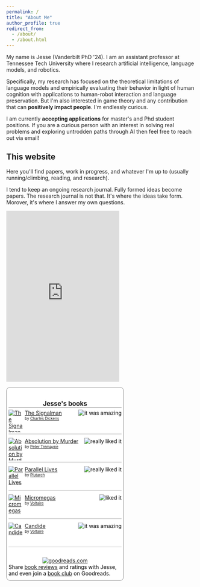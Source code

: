 ```yaml
---
permalink: /
title: "About Me"
author_profile: true
redirect_from: 
  - /about/
  - /about.html
---
```




My name is Jesse (Vanderbilt PhD '24). I am an assistant professor at Tennessee Tech University where I research artificial intelligence, language models, and robotics. 

Specifically, my research has focused on the theoretical limitations of language models and empirically evaluating their behavior in light of human cognition with applications to human-robot interaction and language preservation. But I'm also interested in game theory and any contribution that can **positively impact people**. I'm endlessly curious.

I am currently **accepting applications** for master's and Phd student positions. If you are a curious person with an interest in solving real problems and exploring untrodden paths through AI then feel free to reach out via email!


This website
------
Here you'll find papers, work in progress, and whatever I'm up to (usually running/climbing, reading, and research). 

I tend to keep an ongoing research journal. Fully formed ideas become papers. The research journal is not that. It's where the ideas take form. Morover, it's where I answer my own questions.


<p float="left">
<iframe height='454' width='300' frameborder='0' allowtransparency='true' scrolling='no' src='https://www.strava.com/athletes/100752705/latest-rides/274d85ff1858403cdb3ff73155d333f9acb777f8'></iframe>





  <!-- Show static HTML/CSS as a placeholder in case js is not enabled - javascript include will override this if things work -->
  <style type="text/css" media="screen">
  .gr_custom_container_ {
  /* customize your Goodreads widget container here*/
  border: 1px solid gray;
  border-radius:10px;
  padding: 10px 5px 10px 5px;
  background-color: #FFF;
  color: #000;
  width: 300px
  }
  .gr_custom_header_ {
  /* customize your Goodreads header here*/
  border-bottom: 1px solid gray;
  width: 100%;
  margin-bottom: 5px;
  text-align: center;
  font-size: 120%
  }
  .gr_custom_each_container_ {
  /* customize each individual book container here */
  width: 100%;
  clear: both;
  margin-bottom: 10px;
  overflow: auto;
  padding-bottom: 4px;
  border-bottom: 1px solid #aaa;
  }
  .gr_custom_book_container_ {
  /* customize your book covers here */
  overflow: hidden;
  height: 60px;
  float: left;
  margin-right: 4px;
  width: 39px;
  }
  .gr_custom_author_ {
  /* customize your author names here */
  font-size: 10px;
  }
  .gr_custom_tags_ {
  /* customize your tags here */
  font-size: 10px;
  color: gray;
  }
  .gr_custom_rating_ {
  /* customize your rating stars here */
  float: right;
  }
  </style>
  
  <div id="gr_custom_widget_">
      <div class="gr_custom_container_">
  <h2 class="gr_custom_header_">
  <a style="text-decoration: none;" rel="nofollow" href="https://www.goodreads.com/review/list/178001093-jesse-roberts?shelf=read&amp;utm_medium=api&amp;utm_source=custom_widget">Jesse&#39;s books</a>
  </h2>
  <div class="gr_custom_each_container_">
      <div class="gr_custom_book_container_">
        <a title="The Signalman" rel="nofollow" href="https://www.goodreads.com/review/show/6485616200?utm_medium=api&amp;utm_source=custom_widget"><img alt="The Signalman" border="0" src="https://i.gr-assets.com/images/S/compressed.photo.goodreads.com/books/1338150001l/9968921._SY75_.jpg" /></a>
      </div>
      <div class="gr_custom_rating_">
        <span class=" staticStars notranslate" title="it was amazing"><img alt="it was amazing" src="https://s.gr-assets.com/images/layout/gr_red_star_active.png" /><img alt="" src="https://s.gr-assets.com/images/layout/gr_red_star_active.png" /><img alt="" src="https://s.gr-assets.com/images/layout/gr_red_star_active.png" /><img alt="" src="https://s.gr-assets.com/images/layout/gr_red_star_active.png" /><img alt="" src="https://s.gr-assets.com/images/layout/gr_red_star_active.png" /></span>
      </div>
      <div class="gr_custom_title_">
        <a rel="nofollow" href="https://www.goodreads.com/review/show/6485616200?utm_medium=api&amp;utm_source=custom_widget">The Signalman</a>
      </div>
      <div class="gr_custom_author_">
        by <a rel="nofollow" href="https://www.goodreads.com/author/show/239579.Charles_Dickens">Charles Dickens</a>
      </div>
  </div>
  <div class="gr_custom_each_container_">
      <div class="gr_custom_book_container_">
        <a title="Absolution by Murder (Sister Fidelma, #1)" rel="nofollow" href="https://www.goodreads.com/review/show/6485615630?utm_medium=api&amp;utm_source=custom_widget"><img alt="Absolution by Murder" border="0" src="https://i.gr-assets.com/images/S/compressed.photo.goodreads.com/books/1399951107l/706476._SY75_.jpg" /></a>
      </div>
      <div class="gr_custom_rating_">
        <span class=" staticStars notranslate" title="really liked it"><img alt="really liked it" src="https://s.gr-assets.com/images/layout/gr_red_star_active.png" /><img alt="" src="https://s.gr-assets.com/images/layout/gr_red_star_active.png" /><img alt="" src="https://s.gr-assets.com/images/layout/gr_red_star_active.png" /><img alt="" src="https://s.gr-assets.com/images/layout/gr_red_star_active.png" /><img alt="" src="https://s.gr-assets.com/images/layout/gr_red_star_inactive.png" /></span>
      </div>
      <div class="gr_custom_title_">
        <a rel="nofollow" href="https://www.goodreads.com/review/show/6485615630?utm_medium=api&amp;utm_source=custom_widget">Absolution by Murder</a>
      </div>
      <div class="gr_custom_author_">
        by <a rel="nofollow" href="https://www.goodreads.com/author/show/16291.Peter_Tremayne">Peter Tremayne</a>
      </div>
  </div>
  <div class="gr_custom_each_container_">
      <div class="gr_custom_book_container_">
        <a title="Parallel Lives" rel="nofollow" href="https://www.goodreads.com/review/show/6485614975?utm_medium=api&amp;utm_source=custom_widget"><img alt="Parallel Lives" border="0" src="https://i.gr-assets.com/images/S/compressed.photo.goodreads.com/books/1365654635l/3679100._SY75_.jpg" /></a>
      </div>
      <div class="gr_custom_rating_">
        <span class=" staticStars notranslate" title="really liked it"><img alt="really liked it" src="https://s.gr-assets.com/images/layout/gr_red_star_active.png" /><img alt="" src="https://s.gr-assets.com/images/layout/gr_red_star_active.png" /><img alt="" src="https://s.gr-assets.com/images/layout/gr_red_star_active.png" /><img alt="" src="https://s.gr-assets.com/images/layout/gr_red_star_active.png" /><img alt="" src="https://s.gr-assets.com/images/layout/gr_red_star_inactive.png" /></span>
      </div>
      <div class="gr_custom_title_">
        <a rel="nofollow" href="https://www.goodreads.com/review/show/6485614975?utm_medium=api&amp;utm_source=custom_widget">Parallel Lives</a>
      </div>
      <div class="gr_custom_author_">
        by <a rel="nofollow" href="https://www.goodreads.com/author/show/31015.Plutarch">Plutarch</a>
      </div>
  </div>
  <div class="gr_custom_each_container_">
      <div class="gr_custom_book_container_">
        <a title="Micromegas" rel="nofollow" href="https://www.goodreads.com/review/show/6485614197?utm_medium=api&amp;utm_source=custom_widget"><img alt="Micromegas" border="0" src="https://i.gr-assets.com/images/S/compressed.photo.goodreads.com/books/1181459579l/1156110._SX50_.jpg" /></a>
      </div>
      <div class="gr_custom_rating_">
        <span class=" staticStars notranslate" title="liked it"><img alt="liked it" src="https://s.gr-assets.com/images/layout/gr_red_star_active.png" /><img alt="" src="https://s.gr-assets.com/images/layout/gr_red_star_active.png" /><img alt="" src="https://s.gr-assets.com/images/layout/gr_red_star_active.png" /><img alt="" src="https://s.gr-assets.com/images/layout/gr_red_star_inactive.png" /><img alt="" src="https://s.gr-assets.com/images/layout/gr_red_star_inactive.png" /></span>
      </div>
      <div class="gr_custom_title_">
        <a rel="nofollow" href="https://www.goodreads.com/review/show/6485614197?utm_medium=api&amp;utm_source=custom_widget">Micromegas</a>
      </div>
      <div class="gr_custom_author_">
        by <a rel="nofollow" href="https://www.goodreads.com/author/show/5754446.Voltaire">Voltaire</a>
      </div>
  </div>
  <div class="gr_custom_each_container_">
      <div class="gr_custom_book_container_">
        <a title="Candide" rel="nofollow" href="https://www.goodreads.com/review/show/6485613748?utm_medium=api&amp;utm_source=custom_widget"><img alt="Candide" border="0" src="https://i.gr-assets.com/images/S/compressed.photo.goodreads.com/books/1345060082l/19380._SY75_.jpg" /></a>
      </div>
      <div class="gr_custom_rating_">
        <span class=" staticStars notranslate" title="it was amazing"><img alt="it was amazing" src="https://s.gr-assets.com/images/layout/gr_red_star_active.png" /><img alt="" src="https://s.gr-assets.com/images/layout/gr_red_star_active.png" /><img alt="" src="https://s.gr-assets.com/images/layout/gr_red_star_active.png" /><img alt="" src="https://s.gr-assets.com/images/layout/gr_red_star_active.png" /><img alt="" src="https://s.gr-assets.com/images/layout/gr_red_star_active.png" /></span>
      </div>
      <div class="gr_custom_title_">
        <a rel="nofollow" href="https://www.goodreads.com/review/show/6485613748?utm_medium=api&amp;utm_source=custom_widget">Candide</a>
      </div>
      <div class="gr_custom_author_">
        by <a rel="nofollow" href="https://www.goodreads.com/author/show/5754446.Voltaire">Voltaire</a>
      </div>
  </div>
  <br style="clear: both"/>
  <center>
  <a rel="nofollow" href="https://www.goodreads.com/"><img alt="goodreads.com" style="border:0" src="https://s.gr-assets.com/images/widget/widget_logo.gif" /></a>
  </center>
  <noscript>
  Share <a rel="nofollow" href="https://www.goodreads.com/">book reviews</a> and ratings with Jesse, and even join a <a rel="nofollow" href="https://www.goodreads.com/group">book club</a> on Goodreads.
  </noscript>
  </div>
  
  </div>
  <script src="https://www.goodreads.com/review/custom_widget/178001093.Jesse's%20bookshelf:%20read?cover_position=&cover_size=&num_books=5&order=&shelf=&sort=&widget_bg_transparent=" type="text/javascript" charset="utf-8"></script>

</p>
